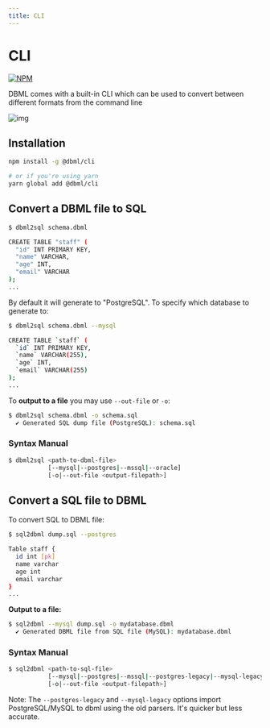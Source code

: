 ```yaml
---
title: CLI
---
```


# CLI

[![NPM](https://img.shields.io/npm/v/@dbml/cli)](https://www.npmjs.com/package/@dbml/cli)

DBML comes with a built-in CLI which can be used to convert between different formats from
the command line

![img](/img/dbml-cli.gif)

## Installation

```bash
npm install -g @dbml/cli

# or if you're using yarn
yarn global add @dbml/cli
```

## Convert a DBML file to SQL

```bash
$ dbml2sql schema.dbml

CREATE TABLE "staff" (
  "id" INT PRIMARY KEY,
  "name" VARCHAR,
  "age" INT,
  "email" VARCHAR
);
...
```

By default it will generate to "PostgreSQL". To specify which database to generate to:

```bash
$ dbml2sql schema.dbml --mysql

CREATE TABLE `staff` (
  `id` INT PRIMARY KEY,
  `name` VARCHAR(255),
  `age` INT,
  `email` VARCHAR(255)
);
...
```

To **output to a file** you may use `--out-file` or `-o`:

```bash
$ dbml2sql schema.dbml -o schema.sql
  ✔ Generated SQL dump file (PostgreSQL): schema.sql
```

### Syntax Manual

```bash
$ dbml2sql <path-to-dbml-file>
           [--mysql|--postgres|--mssql|--oracle]
           [-o|--out-file <output-filepath>]
```

## Convert  a SQL file to DBML

To convert SQL to DBML file:

```bash
$ sql2dbml dump.sql --postgres

Table staff {
  id int [pk]
  name varchar
  age int
  email varchar
}
...
```

**Output to a file:**

```bash
$ sql2dbml --mysql dump.sql -o mydatabase.dbml
  ✔ Generated DBML file from SQL file (MySQL): mydatabase.dbml
```

### Syntax Manual

```bash
$ sql2dbml <path-to-sql-file>
           [--mysql|--postgres|--mssql|--postgres-legacy|--mysql-legacy|--snowflake]
           [-o|--out-file <output-filepath>]
```

Note: The `--postgres-legacy` and `--mysql-legacy` options import PostgreSQL/MySQL to dbml using the old parsers. It's quicker but less accurate.
